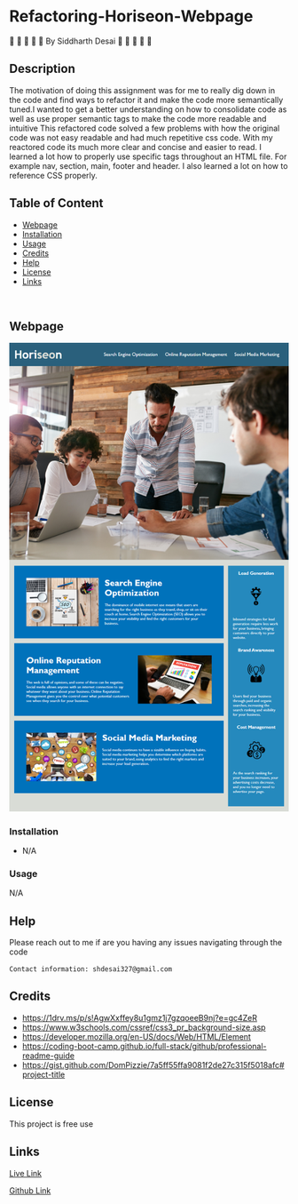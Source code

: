 # Refactoring-Horiseon-Webpage


:space_invader:	:space_invader:	:space_invader:	:space_invader:	:space_invader:	 By Siddharth Desai :space_invader:	:space_invader:	:space_invader:	:space_invader:	:space_invader:	

## Description
The motivation of doing this assignment was for me to really dig down in the code and find ways to refactor it and make the code more semantically tuned.I wanted to get a better understanding on how to consolidate code as well as use proper semantic tags to make the code more readable and intuitive This refactored code solved a few problems with how the original code was not easy readable and had much repetitive css code. With my reactored code its much more clear and concise and easier to read. I learned a lot how to properly use specific tags throughout an HTML file. For example nav, section, main, footer and header. I also learned a lot on how to reference CSS properly.

## Table of Content
- [Webpage](#webpage)
- [Installation](#installation)
- [Usage](#usage)
- [Credits](#credits)
- [Help](#help)
- [License](#license)
- [Links](#links)

<br/>

## Webpage

![](assets//images/01-html-css-git-homework-demo.png)

### Installation

* N/A


### Usage

N/A

## Help

Please reach out to me if are you having any issues navigating through the code
```
Contact information: shdesai327@gmail.com
```

## Credits

* https://1drv.ms/p/s!AgwXxffey8u1gmz1j7gzqoeeB9nj?e=gc4ZeR
* https://www.w3schools.com/cssref/css3_pr_background-size.asp
* https://developer.mozilla.org/en-US/docs/Web/HTML/Element
* https://coding-boot-camp.github.io/full-stack/github/professional-readme-guide
* https://gist.github.com/DomPizzie/7a5ff55ffa9081f2de27c315f5018afc#project-title



## License

This project is free use

## Links

[Live Link](https://shd327.github.io/refactoring-Horiseon-Webpage/)

[Github Link](https://github.com/shd327/refactoring-Horiseon-Webpage)




